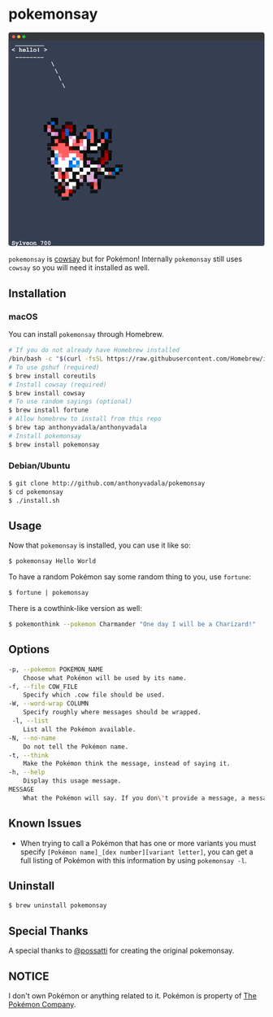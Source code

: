 pokemonsay
==========

![pokemonsay example image](example.png)

`pokemonsay` is [cowsay](https://en.wikipedia.org/wiki/Cowsay) but for Pokémon! Internally `pokemonsay` still uses `cowsay` so you will need it installed as well.

## Installation

### macOS

You can install `pokemonsay` through Homebrew.

```sh
# If you do not already have Homebrew installed
/bin/bash -c "$(curl -fsSL https://raw.githubusercontent.com/Homebrew/install/HEAD/install.sh)"
# To use gshuf (required)
$ brew install coreutils
# Install cowsay (required)
$ brew install cowsay
# To use random sayings (optional)
$ brew install fortune
# Allow homebrew to install from this repo
$ brew tap anthonyvadala/anthonyvadala
# Install pokemonsay
$ brew install pokemonsay
```

### Debian/Ubuntu

```sh
$ git clone http://github.com/anthonyvadala/pokemonsay
$ cd pokemonsay
$ ./install.sh
```

## Usage

Now that `pokemonsay` is installed, you can use it like so:

```bash
$ pokemonsay Hello World
```

To have a random Pokémon say some random thing to you, use `fortune`:

```bash
$ fortune | pokemonsay
```

There is a cowthink-like version as well:

```bash
$ pokemonthink --pokemon Charmander "One day I will be a Charizard!"
```

## Options

```bash
-p, --pokemon POKEMON_NAME
	Choose what Pokémon will be used by its name.
-f, --file COW_FILE
	Specify which .cow file should be used.
-W, --word-wrap COLUMN
	Specify roughly where messages should be wrapped.
 -l, --list
	List all the Pokémon available.
-N, --no-name
	Do not tell the Pokémon name.
-t, --think
	Make the Pokémon think the message, instead of saying it.
-h, --help
	Display this usage message.
MESSAGE
	What the Pokémon will say. If you don\'t provide a message, a message will be read form standard input.
```
## Known Issues

- When trying to call a Pokémon that has one or more variants you must specify `[Pokémon name]_[dex number][variant letter]`, you can get a full listing of Pokémon with this information by using `pokemonsay -l`.

## Uninstall

```bash
$ brew uninstall pokemonsay
```

## Special Thanks

A special thanks to [@possatti](https://github.com/possatti) for creating the original pokemonsay.

## NOTICE

I don't own Pokémon or anything related to it. Pokémon is property of [The Pokémon Company](https://www.pokemon.com/us/legal/).
